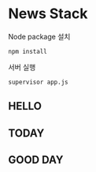 # News Stack

Node package 설치
```
npm install
```

서버 실행
```
supervisor app.js
```
## HELLO
## TODAY
## GOOD DAY
